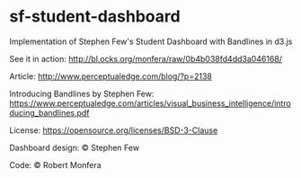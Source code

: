 # sf-student-dashboard
Implementation of Stephen Few's Student Dashboard with Bandlines in d3.js

See it in action: http://bl.ocks.org/monfera/raw/0b4b038fd4dd3a046168/

Article: http://www.perceptualedge.com/blog/?p=2138

Introducing Bandlines by Stephen Few: https://www.perceptualedge.com/articles/visual_business_intelligence/introducing_bandlines.pdf


License: https://opensource.org/licenses/BSD-3-Clause

Dashboard design: © Stephen Few

Code: © Robert Monfera
